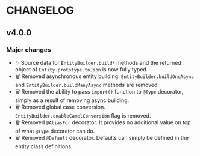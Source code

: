 # CHANGELOG

## v4.0.0

### Major changes

- ✨ Source data for `EntityBuilder.build*` methods and the returned object of `Entity.prototype.toJson` is now fully typed.
- 🗑 Removed asynchronous entity building. `EntityBuilder.buildOneAsync` and `EntityBuilder.buildManyAsync` methods are removed.
- 🗑 Removed the ability to pass `import()` function to `@Type` decorator, simply as a result of removing async building.
- 🗑 Removed global case conversion. `EntityBuilder.enableCamelConversion` flag is removed.
- 🗑 Removed `@AliasFor` decorator. It provides no additional value on top of what `@Type` decorator can do.
- 🗑 Removed `@Default` decorator. Defaults can simply be defined in the entity class definitions.
